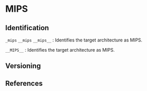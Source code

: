 # MIPS

## Identification

`_mips`
`__mips`
`__mips__`
: Identifies the target architecture as MIPS.

`__MIPS__`
: Identifies the target architecture as MIPS.

## Versioning

## References

<!---
Type|Macro|Description
---|---|---
Identification|`__mips__`<br/>`mips`|Defined by GNU C
Version|`_MIPS_ISA` = `_MIPS_ISA_MIPS'V'`|V = MIPS ISA level
Version|`_R3000`<br/>`_R4000`<br/>`_R5900`|
Identification|`__mips`|Defined by MIPSpro and GNU C
Version|`__mips`|The value indicates the MIPS ISA (Instruction Set Architecture) level
Version|`__MIPS_ISA'V'__`|V = MIPS ISA level
Identification|`__MIPS__`|Defined by Metrowerks

##### Example #####

CPU|`_MIPS_ISA`|GNU C Macro|`__mips`|MIPSpro Macro
---|---|---|---|---
R2000|`_MIPS_ISA_MIPS1`| |1|
R3000|`_MIPS_ISA_MIPS1`|`_R3000`|1|
R6000|`_MIPS_ISA_MIPS2`| |2|`__MIPS_ISA2__`
R4000| |`_R4000`| |
R4400|`_MIPS_ISA_MIPS3`| |3|`__MIPS_ISA3__`
R8000|`_MIPS_ISA_MIPS4`| |4|`__MIPS_ISA4__`
R10000|`_MIPS_ISA_MIPS4`| |4|`__MIPS_ISA4__`

<gcc/config/mips/mips.h> (3.1.0)

#ifndef CPP_PREDEFINES
#define CPP_PREDEFINES "-Dmips -Dunix -Dhost_mips -DMIPSEB -DR3000 -DSYSTYPE_BSD43 \
-D_mips -D_unix -D_host_mips -D_MIPSEB -D_R3000 -D_SYSTYPE_BSD43 \
-Asystem=unix -Asystem=bsd -Acpu=mips -Amachine=mips"
#endif

#if MIPS_ABI_DEFAULT == ABI_EABI
#define SUBTARGET_CPP_SIZE_SPEC "\
%{mabi=eabi|!mabi=*:\
  %{mips1|mips2|mips32|mlong32|mgp32:%{!mips3:%{!mips4:%{!mips5:%{!mips64:-D__SIZE_TYPE__=unsigned\\ int -D__PTRDIFF_TYPE__=int}}}}} \
  %{mlong64:\
    %{mgp64:-D__SIZE_TYPE__=long\\ unsigned\\ int -D__PTRDIFF_TYPE__=long\\ int} \
    %{!mgp64:-D__SIZE_TYPE__=unsigned\\ int -D__PTRDIFF_TYPE__=int}}\
  %{mips3|mips4|mips5|mips64:-D__SIZE_TYPE__=long\\ unsigned\\ int -D__PTRDIFF_TYPE__=long\\ int}} \
  %{!mips1:%{!mips2:%{!mips3:%{!mips4:%{!mips5:%{!mips32:%{!mips64:%{!mlong32:%{!mlong64:%{!mgp32:%{!mgp64:-D__SIZE_TYPE__=unsigned\\ int -D__PTRDIFF_TYPE__=int}}}}}}}}}}}\
%{mabi=o64:\
 %{mlong64:\
   %{!mgp32:-D__SIZE_TYPE__=long\\ unsigned\\ int -D__PTRDIFF_TYPE__=long\\ int} \
   %{mgp32:-D__SIZE_TYPE__=unsigned\\ int -D__PTRDIFF_TYPE__=int}} \
 %{!mlong64:-D__SIZE_TYPE__=unsigned\\ int -D__PTRDIFF_TYPE__=int}} \
%{mabi=32:-D__SIZE_TYPE__=unsigned\\ int -D__PTRDIFF_TYPE__=int} \
"
#endif

#if MIPS_ABI_DEFAULT == ABI_O64
#define SUBTARGET_CPP_SIZE_SPEC "\
%{mabi=eabi:\
  %{mips1|mips2|mips32|mlong32|mgp32:%{!mips3:%{!mips4:%{!mips5:%{!mips64:-D__SIZE_TYPE__=unsigned\\ int -D__PTRDIFF_TYPE__=int}}}}} \
  %{mlong64:\
    %{mgp64:-D__SIZE_TYPE__=long\\ unsigned\\ int -D__PTRDIFF_TYPE__=long\\ int} \
    %{!mgp64:-D__SIZE_TYPE__=unsigned\\ int -D__PTRDIFF_TYPE__=int}}\
  %{mips3|mips4|mips5|mips64:-D__SIZE_TYPE__=long\\ unsigned\\ int -D__PTRDIFF_TYPE__=long\\ int}} \
  %{!mips1:%{!mips2:%{!mips3:%{!mips4:%{!mips5:%{!mips32:%{!mips64:%{!mlong32:%{!mlong64:%{!mgp32:%{!mgp64:-D__SIZE_TYPE__=unsigned\\ int -D__PTRDIFF_TYPE__=int}}}}}}}}}}}\
%{mabi=o64|!mabi=*:\
 %{mlong64:\
   %{!mgp32:-D__SIZE_TYPE__=long\\ unsigned\\ int -D__PTRDIFF_TYPE__=long\\ int} \
   %{mgp32:-D__SIZE_TYPE__=unsigned\\ int -D__PTRDIFF_TYPE__=int}} \
 %{!mlong64:-D__SIZE_TYPE__=unsigned\\ int -D__PTRDIFF_TYPE__=int}} \
%{mabi=32:-D__SIZE_TYPE__=unsigned\\ int -D__PTRDIFF_TYPE__=int}\
"
#endif

#if MIPS_ABI_DEFAULT == ABI_32
#define SUBTARGET_CPP_SIZE_SPEC "\
%{mabi=eabi:\
  %{mips1|mips2|mips32|mlong32|mgp32:%{!mips3:%{!mips4:%{!mips5:%{!mips64:-D__SIZE_TYPE__=unsigned\\ int -D__PTRDIFF_TYPE__=int}}}}} \
  %{mlong64:\
    %{mgp64:-D__SIZE_TYPE__=long\\ unsigned\\ int -D__PTRDIFF_TYPE__=long\\ int} \
    %{!mgp64:-D__SIZE_TYPE__=unsigned\\ int -D__PTRDIFF_TYPE__=int}}\
  %{mips3|mips4|mips5|mips64:-D__SIZE_TYPE__=long\\ unsigned\\ int -D__PTRDIFF_TYPE__=long\\ int}} \
  %{!mips1:%{!mips2:%{!mips3:%{!mips4:%{!mips5:%{!mips32:%{!mips64:%{!mlong32:%{!mlong64:%{!mgp32:%{!mgp64:-D__SIZE_TYPE__=unsigned\\ int -D__PTRDIFF_TYPE__=int}}}}}}}}}}}\
%{mabi=o64:\
 %{mlong64:\
   %{!mgp32:-D__SIZE_TYPE__=long\\ unsigned\\ int -D__PTRDIFF_TYPE__=long\\ int} \
   %{mgp32:-D__SIZE_TYPE__=unsigned\\ int -D__PTRDIFF_TYPE__=int}} \
 %{!mlong64:-D__SIZE_TYPE__=unsigned\\ int -D__PTRDIFF_TYPE__=int}} \
%{mabi=32|!mabi=*:-D__SIZE_TYPE__=unsigned\\ int -D__PTRDIFF_TYPE__=int}\
"
#endif

#if MIPS_ABI_DEFAULT == ABI_MEABI
#define SUBTARGET_CPP_SIZE_SPEC "\
%{mabi=eabi:\
  %{mips1|mips2|mips32|mlong32|mgp32:%{!mips3:%{!mips4:%{!mips5:%{!mips64:-D__SIZE_TYPE__=unsigned\\ int -D__PTRDIFF_TYPE__=int}}}}} \
  %{mlong64:\
    %{mgp64:-D__SIZE_TYPE__=long\\ unsigned\\ int -D__PTRDIFF_TYPE__=long\\ int} \
    %{!mgp64:-D__SIZE_TYPE__=unsigned\\ int -D__PTRDIFF_TYPE__=int}}\
  %{mips3|mips4|mips5|mips64:-D__SIZE_TYPE__=long\\ unsigned\\ int -D__PTRDIFF_TYPE__=long\\ int}} \
  %{!mips1:%{!mips2:%{!mips3:%{!mips4:%{!mips5:%{!mips32:%{!mips64:%{!mlong32:%{!mlong64:%{!mgp32:%{!mgp64:-D__SIZE_TYPE__=unsigned\\ int -D__PTRDIFF_TYPE__=int}}}}}}}}}}}\
%{mabi=o64:\
 %{mlong64:\
   %{!mgp32:-D__SIZE_TYPE__=long\\ unsigned\\ int -D__PTRDIFF_TYPE__=long\\ int} \
   %{mgp32:-D__SIZE_TYPE__=unsigned\\ int -D__PTRDIFF_TYPE__=int}} \
 %{!mlong64:-D__SIZE_TYPE__=unsigned\\ int -D__PTRDIFF_TYPE__=int}} \
%{mabi=32:-D__SIZE_TYPE__=unsigned\\ int -D__PTRDIFF_TYPE__=int}\
%{mabi=meabi|!mabi=*:-D__SIZE_TYPE__=unsigned\\ int -D__PTRDIFF_TYPE__=int} \
"
#endif

#else

/* 64-bit default ISA.  */

#if MIPS_ABI_DEFAULT == ABI_EABI
#define SUBTARGET_CPP_SIZE_SPEC "\
%{mabi=eabi|!mabi=*: \
  %{mips1|mips2|mips32:-D__SIZE_TYPE__=unsigned\\ int -D__PTRDIFF_TYPE__=int} \
  %{mlong32:-D__SIZE_TYPE__=unsigned\\ int -D__PTRDIFF_TYPE__=int} \
  %{mlong64:-D__SIZE_TYPE__=long\\ unsigned\\ int -D__PTRDIFF_TYPE__=long\\ int} \
  %{mgp32:-D__SIZE_TYPE__=unsigned\\ int -D__PTRDIFF_TYPE__=int} \
  %{mips3|mips4|mips5|mips64:%{!mips1:%{!mips2:%{!mips32:-D__SIZE_TYPE__=long\\ unsigned\\ int -D__PTRDIFF_TYPE__=long\\ int}}}}\
  %{!mips1:%{!mips2:%{!mips3:%{!mips4:%{!mips5:%{!mips32:%{!mips64:%{!mlong32:%{!mlong64:%{!mgp32:%{!mgp64:-D__SIZE_TYPE__=long\\ unsigned\\ int -D__PTRDIFF_TYPE__=long\\ int}}}}}}}}}}}\
  %{mgp64:%{!mlong32:-D__SIZE_TYPE__=long\\ unsigned\\ int -D__PTRDIFF_TYPE__=long\\ int}}}\
%{mabi=o64:\
 %{mlong64:\
   %{!mgp32:-D__SIZE_TYPE__=long\\ unsigned\\ int -D__PTRDIFF_TYPE__=long\\ int} \
   %{mgp32:-D__SIZE_TYPE__=unsigned\\ int -D__PTRDIFF_TYPE__=int}} \
 %{!mlong64:-D__SIZE_TYPE__=unsigned\\ int -D__PTRDIFF_TYPE__=int}} \
%{mabi=32:-D__SIZE_TYPE__=unsigned\\ int -D__PTRDIFF_TYPE__=int} \
"
#endif

#if MIPS_ABI_DEFAULT == ABI_O64
#define SUBTARGET_CPP_SIZE_SPEC "\
%{mabi=eabi: \
  %{mips1|mips2|mips32:-D__SIZE_TYPE__=unsigned\\ int -D__PTRDIFF_TYPE__=int} \
  %{mlong32:-D__SIZE_TYPE__=unsigned\\ int -D__PTRDIFF_TYPE__=int} \
  %{mlong64:-D__SIZE_TYPE__=long\\ unsigned\\ int -D__PTRDIFF_TYPE__=long\\ int} \
  %{mgp32:-D__SIZE_TYPE__=unsigned\\ int -D__PTRDIFF_TYPE__=int} \
  %{mips3|mips4|mips5|mips64:%{!mips1:%{!mips2:%{!mips32:-D__SIZE_TYPE__=long\\ unsigned\\ int -D__PTRDIFF_TYPE__=long\\ int}}}}\
  %{!mips1:%{!mips2:%{!mips3:%{!mips4:%{!mips5:%{!mips32:%{!mips64:%{!mlong32:%{!mlong64:%{!mgp32:%{!mgp64:-D__SIZE_TYPE__=long\\ unsigned\\ int -D__PTRDIFF_TYPE__=long\\ int}}}}}}}}}}}\
  %{mgp64:%{!mlong32:-D__SIZE_TYPE__=long\\ unsigned\\ int -D__PTRDIFF_TYPE__=long\\ int}}}\
%{mabi=o64|!mabi=*:\
 %{mlong64:\
   %{!mgp32:-D__SIZE_TYPE__=long\\ unsigned\\ int -D__PTRDIFF_TYPE__=long\\ int} \
   %{mgp32:-D__SIZE_TYPE__=unsigned\\ int -D__PTRDIFF_TYPE__=int}} \
 %{!mlong64:-D__SIZE_TYPE__=unsigned\\ int -D__PTRDIFF_TYPE__=int}} \
%{mabi=32:-D__SIZE_TYPE__=unsigned\\ int -D__PTRDIFF_TYPE__=int}\
"
#endif

#if MIPS_ABI_DEFAULT == ABI_32
#define SUBTARGET_CPP_SIZE_SPEC "\
%{mabi=eabi:\
  %{mips1|mips2|mips32:-D__SIZE_TYPE__=unsigned\\ int -D__PTRDIFF_TYPE__=int} \
  %{mlong32:-D__SIZE_TYPE__=unsigned\\ int -D__PTRDIFF_TYPE__=int} \
  %{mlong64:-D__SIZE_TYPE__=long\\ unsigned\\ int -D__PTRDIFF_TYPE__=long\\ int} \
  %{mgp32:-D__SIZE_TYPE__=unsigned\\ int -D__PTRDIFF_TYPE__=int} \
  %{mips3|mips4|mips5|mips64:%{!mips1:%{!mips2:%{!mips32:-D__SIZE_TYPE__=long\\ unsigned\\ int -D__PTRDIFF_TYPE__=long\\ int}}}}\
  %{!mips1:%{!mips2:%{!mips3:%{!mips4:%{!mips5:%{!mips32:%{!mips64:%{!mlong32:%{!mlong64:%{!mgp32:%{!mgp64:-D__SIZE_TYPE__=long\\ unsigned\\ int -D__PTRDIFF_TYPE__=long\\ int}}}}}}}}}}}\
  %{mgp64:%{!mlong32:-D__SIZE_TYPE__=long\\ unsigned\\ int -D__PTRDIFF_TYPE__=long\\ int}}}\
%{mabi=o64:\
 %{mlong64:\
   %{!mgp32:-D__SIZE_TYPE__=long\\ unsigned\\ int -D__PTRDIFF_TYPE__=long\\ int} \
   %{mgp32:-D__SIZE_TYPE__=unsigned\\ int -D__PTRDIFF_TYPE__=int}} \
 %{!mlong64:-D__SIZE_TYPE__=unsigned\\ int -D__PTRDIFF_TYPE__=int}} \
%{mabi=32|!mabi=*:-D__SIZE_TYPE__=unsigned\\ int -D__PTRDIFF_TYPE__=int}\
"
#endif

#if MIPS_ABI_DEFAULT == ABI_MEABI
#define SUBTARGET_CPP_SIZE_SPEC "\
%{mabi=eabi:\
  %{mips1|mips2|mips32:-D__SIZE_TYPE__=unsigned\\ int -D__PTRDIFF_TYPE__=int} \
  %{mlong32:-D__SIZE_TYPE__=unsigned\\ int -D__PTRDIFF_TYPE__=int} \
  %{mlong64:-D__SIZE_TYPE__=long\\ unsigned\\ int -D__PTRDIFF_TYPE__=long\\ int} \
  %{mgp32:-D__SIZE_TYPE__=unsigned\\ int -D__PTRDIFF_TYPE__=int} \
  %{mips3|mips4|mips5|mips64:%{!mips1:%{!mips2:%{!mips32:-D__SIZE_TYPE__=long\\ unsigned\\ int -D__PTRDIFF_TYPE__=long\\ int}}}}\
  %{!mips1:%{!mips2:%{!mips3:%{!mips4:%{!mips5:%{!mips32:%{!mips64:%{!mlong32:%{!mlong64:%{!mgp32:%{!mgp64:-D__SIZE_TYPE__=long\\ unsigned\\ int -D__PTRDIFF_TYPE__=long\\ int}}}}}}}}}}}\
  %{mgp64:%{!mlong32:-D__SIZE_TYPE__=long\\ unsigned\\ int -D__PTRDIFF_TYPE__=long\\ int}}}\
%{mabi=o64:\
 %{mlong64:\
   %{!mgp32:-D__SIZE_TYPE__=long\\ unsigned\\ int -D__PTRDIFF_TYPE__=long\\ int} \
   %{mgp32:-D__SIZE_TYPE__=unsigned\\ int -D__PTRDIFF_TYPE__=int}} \
 %{!mlong64:-D__SIZE_TYPE__=unsigned\\ int -D__PTRDIFF_TYPE__=int}} \
%{mabi=32:-D__SIZE_TYPE__=unsigned\\ int -D__PTRDIFF_TYPE__=int}\
%{mabi=meabi|!mabi=*:-D__SIZE_TYPE__=long\\ unsigned\\ int -D__PTRDIFF_TYPE__=long\\ int} \
"
#endif

#endif

#endif

/* SUBTARGET_CPP_SPEC is passed to the preprocessor.  It may be
   overridden by subtargets.  */
#ifndef SUBTARGET_CPP_SPEC
#define SUBTARGET_CPP_SPEC ""
#endif

/* If we're using 64bit longs, then we have to define __LONG_MAX__
   correctly.  Similarly for 64bit ints and __INT_MAX__.  */
#ifndef LONG_MAX_SPEC
#if ((TARGET_DEFAULT | TARGET_CPU_DEFAULT) & MASK_LONG64)
#define LONG_MAX_SPEC "%{!mlong32:-D__LONG_MAX__=9223372036854775807L}"
#else
#define LONG_MAX_SPEC "%{mlong64:-D__LONG_MAX__=9223372036854775807L}"
#endif
#endif

/* Define appropriate macros for fpr register size.  */
#ifndef CPP_FPR_SPEC
#if ((TARGET_DEFAULT | TARGET_CPU_DEFAULT) & MASK_FLOAT64)
#define CPP_FPR_SPEC "-D__mips_fpr=64"
#else
#define CPP_FPR_SPEC "-D__mips_fpr=32"
#endif
#endif

/* For C++ we need to ensure that _LANGUAGE_C_PLUS_PLUS is defined independent
   of the source file extension.  */
#undef CPLUSPLUS_CPP_SPEC
#define CPLUSPLUS_CPP_SPEC "\
-D__LANGUAGE_C_PLUS_PLUS -D_LANGUAGE_C_PLUS_PLUS \
%(cpp) \
"
/* CPP_SPEC is the set of arguments to pass to the preprocessor.  */

#ifndef CPP_SPEC
#define CPP_SPEC "\
%{.m:	-D__LANGUAGE_OBJECTIVE_C -D_LANGUAGE_OBJECTIVE_C -D__LANGUAGE_C -D_LANGUAGE_C} \
%{.S|.s: -D__LANGUAGE_ASSEMBLY -D_LANGUAGE_ASSEMBLY %{!ansi:-DLANGUAGE_ASSEMBLY}} \
%{!.S: %{!.s: %{!.cc: %{!.cxx: %{!.cpp: %{!.cp: %{!.c++: %{!.C: %{!.m: -D__LANGUAGE_C -D_LANGUAGE_C %{!ansi:-DLANGUAGE_C}}}}}}}}}} \
%(subtarget_cpp_size_spec) \
%{mips3:-U__mips -D__mips=3 -D__mips64} \
%{mips4:-U__mips -D__mips=4 -D__mips64} \
%{mips32:-U__mips -D__mips=32} \
%{mips64:-U__mips -D__mips=64 -D__mips64} \
%{mgp32:-U__mips64} %{mgp64:-D__mips64} \
%{mfp32:-D__mips_fpr=32} %{mfp64:-D__mips_fpr=64} %{!mfp32: %{!mfp64: %{mgp32:-D__mips_fpr=32} %{!mgp32: %(cpp_fpr_spec)}}} \
%{msingle-float:%{!msoft-float:-D__mips_single_float}} \
%{m4650:%{!msoft-float:-D__mips_single_float}} \
%{msoft-float:-D__mips_soft_float} \
%{mabi=eabi:-D__mips_eabi} \
%{mips16:%{!mno-mips16:-D__mips16}} \
%{EB:-UMIPSEL -U_MIPSEL -U__MIPSEL -U__MIPSEL__ -D_MIPSEB -D__MIPSEB -D__MIPSEB__ %{!ansi:-DMIPSEB}} \
%{EL:-UMIPSEB -U_MIPSEB -U__MIPSEB -U__MIPSEB__ -D_MIPSEL -D__MIPSEL -D__MIPSEL__ %{!ansi:-DMIPSEL}} \
%(long_max_spec) \
%(subtarget_cpp_spec) "
#endif

<gcc/config/mips/mips.h> (14.2.0)

#define TARGET_CPU_CPP_BUILTINS()					\
  do									\
    {									\
      builtin_assert ("machine=mips");                        		\
      builtin_assert ("cpu=mips");					\
      builtin_define ("__mips__");     					\
      builtin_define ("_mips");						\
									\
      /* We do this here because __mips is defined below and so we	\
	 can't use builtin_define_std.  We don't ever want to define	\
	 "mips" for VxWorks because some of the VxWorks headers		\
	 construct include filenames from a root directory macro,	\
	 an architecture macro and a filename, where the architecture	\
	 macro expands to 'mips'.  If we define 'mips' to 1, the	\
	 architecture macro expands to 1 as well.  */			\
      if (!flag_iso && !TARGET_VXWORKS)					\
	builtin_define ("mips");					\
									\
      if (TARGET_64BIT)							\
	builtin_define ("__mips64");					\
									\
      /* Treat _R3000 and _R4000 like register-size			\
	 defines, which is how they've historically			\
	 been used.  */							\
      if (TARGET_64BIT)							\
	{								\
	  builtin_define_std ("R4000");					\
	  builtin_define ("_R4000");					\
	}								\
      else								\
	{								\
	  builtin_define_std ("R3000");					\
	  builtin_define ("_R3000");					\
	}								\
									\
      if (TARGET_FLOAT64)						\
	builtin_define ("__mips_fpr=64");				\
      else if (TARGET_FLOATXX)						\
	builtin_define ("__mips_fpr=0");				\
      else								\
	builtin_define ("__mips_fpr=32");				\
									\
      if (mips_base_compression_flags & MASK_MIPS16)			\
	builtin_define ("__mips16");					\
									\
      if (TARGET_MIPS16E2)						\
	builtin_define ("__mips_mips16e2");				\
									\
      if (TARGET_MIPS3D)						\
	builtin_define ("__mips3d");					\
									\
      if (TARGET_SMARTMIPS)						\
	builtin_define ("__mips_smartmips");				\
									\
      if (mips_base_compression_flags & MASK_MICROMIPS)			\
	builtin_define ("__mips_micromips");				\
									\
      if (TARGET_MCU)							\
	builtin_define ("__mips_mcu");					\
									\
      if (TARGET_EVA)							\
	builtin_define ("__mips_eva");					\
									\
      if (TARGET_DSP)							\
	{								\
	  builtin_define ("__mips_dsp");				\
	  if (TARGET_DSPR2)						\
	    {								\
	      builtin_define ("__mips_dspr2");				\
	      builtin_define ("__mips_dsp_rev=2");			\
	    }								\
	  else								\
	    builtin_define ("__mips_dsp_rev=1");			\
	}								\
									\
      if (ISA_HAS_MSA)							\
	{								\
	  builtin_define ("__mips_msa");				\
	  builtin_define ("__mips_msa_width=128");			\
	}								\
									\
      MIPS_CPP_SET_PROCESSOR ("_MIPS_ARCH", mips_arch_info);		\
      MIPS_CPP_SET_PROCESSOR ("_MIPS_TUNE", mips_tune_info);		\
									\
      if (ISA_MIPS1)							\
	{								\
	  builtin_define ("__mips=1");					\
	  builtin_define ("_MIPS_ISA=_MIPS_ISA_MIPS1");			\
	}								\
      else if (ISA_MIPS2)						\
	{								\
	  builtin_define ("__mips=2");					\
	  builtin_define ("_MIPS_ISA=_MIPS_ISA_MIPS2");			\
	}								\
      else if (ISA_MIPS3)						\
	{								\
	  builtin_define ("__mips=3");					\
	  builtin_define ("_MIPS_ISA=_MIPS_ISA_MIPS3");			\
	}								\
      else if (ISA_MIPS4)						\
	{								\
	  builtin_define ("__mips=4");					\
	  builtin_define ("_MIPS_ISA=_MIPS_ISA_MIPS4");			\
	}								\
      else if (mips_isa >= MIPS_ISA_MIPS32				\
	       && mips_isa < MIPS_ISA_MIPS64)				\
	{								\
	  builtin_define ("__mips=32");					\
	  builtin_define ("_MIPS_ISA=_MIPS_ISA_MIPS32");		\
	}								\
      else if (mips_isa >= MIPS_ISA_MIPS64)				\
	{								\
	  builtin_define ("__mips=64");					\
	  builtin_define ("_MIPS_ISA=_MIPS_ISA_MIPS64");		\
	}								\
      if (mips_isa_rev > 0)						\
	builtin_define_with_int_value ("__mips_isa_rev",		\
				       mips_isa_rev);			\
									\
      switch (mips_abi)							\
	{								\
	case ABI_32:							\
	  builtin_define ("_ABIO32=1");					\
	  builtin_define ("_MIPS_SIM=_ABIO32");				\
	  break;							\
									\
	case ABI_N32:							\
	  builtin_define ("_ABIN32=2");					\
	  builtin_define ("_MIPS_SIM=_ABIN32");				\
	  break;							\
									\
	case ABI_64:							\
	  builtin_define ("_ABI64=3");					\
	  builtin_define ("_MIPS_SIM=_ABI64");				\
	  break;							\
									\
	case ABI_O64:							\
	  builtin_define ("_ABIO64=4");					\
	  builtin_define ("_MIPS_SIM=_ABIO64");				\
	  break;							\
	}								\
									\
      builtin_define_with_int_value ("_MIPS_SZINT", INT_TYPE_SIZE);	\
      builtin_define_with_int_value ("_MIPS_SZLONG", LONG_TYPE_SIZE);	\
      builtin_define_with_int_value ("_MIPS_SZPTR", POINTER_SIZE);	\
      builtin_define_with_int_value ("_MIPS_FPSET",			\
				     32 / MAX_FPRS_PER_FMT);		\
      builtin_define_with_int_value ("_MIPS_SPFPSET",			\
				     TARGET_ODD_SPREG ? 32 : 16);	\
									\
      /* These defines reflect the ABI in use, not whether the  	\
	 FPU is directly accessible.  */				\
      if (TARGET_NO_FLOAT)						\
	builtin_define ("__mips_no_float");				\
      else if (TARGET_HARD_FLOAT_ABI)					\
	builtin_define ("__mips_hard_float");				\
      else								\
	builtin_define ("__mips_soft_float");				\
									\
      if (TARGET_SINGLE_FLOAT)						\
	builtin_define ("__mips_single_float");				\
									\
      if (TARGET_PAIRED_SINGLE_FLOAT)					\
	builtin_define ("__mips_paired_single_float");			\
									\
      if (mips_abs == MIPS_IEEE_754_2008)				\
	builtin_define ("__mips_abs2008");				\
									\
      if (mips_nan == MIPS_IEEE_754_2008)				\
	builtin_define ("__mips_nan2008");				\
									\
      if (TARGET_BIG_ENDIAN)						\
	{								\
	  builtin_define_std ("MIPSEB");				\
	  builtin_define ("_MIPSEB");					\
	}								\
      else								\
	{								\
	  builtin_define_std ("MIPSEL");				\
	  builtin_define ("_MIPSEL");					\
	}								\
                                                                        \
      /* Whether calls should go through $25.  The separate __PIC__	\
	 macro indicates whether abicalls code might use a GOT.  */	\
      if (TARGET_ABICALLS)						\
	builtin_define ("__mips_abicalls");				\
									\
      /* Whether Loongson vector modes are enabled.  */			\
      if (TARGET_LOONGSON_MMI)						\
	{								\
	  builtin_define ("__mips_loongson_vector_rev");		\
	  builtin_define ("__mips_loongson_mmi");			\
	}								\
									\
      /* Whether Loongson EXT modes are enabled.  */			\
      if (TARGET_LOONGSON_EXT)						\
	{								\
	  builtin_define ("__mips_loongson_ext");			\
	  if (TARGET_LOONGSON_EXT2)					\
	    {								\
	      builtin_define ("__mips_loongson_ext2");			\
	      builtin_define ("__mips_loongson_ext_rev=2");		\
	    }								\
	  else								\
	      builtin_define ("__mips_loongson_ext_rev=1");		\
	}								\
									\
      /* Historical Octeon macro.  */					\
      if (TARGET_OCTEON)						\
	builtin_define ("__OCTEON__");					\
									\
      if (TARGET_SYNCI)							\
	builtin_define ("__mips_synci");				\
									\
      /* Macros dependent on the C dialect.  */				\
      if (preprocessing_asm_p ())					\
	{								\
	  builtin_define_std ("LANGUAGE_ASSEMBLY");			\
	  builtin_define ("_LANGUAGE_ASSEMBLY");			\
	}								\
      else if (c_dialect_cxx ())					\
	{								\
	  builtin_define ("_LANGUAGE_C_PLUS_PLUS");			\
	  builtin_define ("__LANGUAGE_C_PLUS_PLUS");			\
	  builtin_define ("__LANGUAGE_C_PLUS_PLUS__");			\
	}								\
      else								\
	{								\
	  builtin_define_std ("LANGUAGE_C");				\
	  builtin_define ("_LANGUAGE_C");				\
	}								\
      if (c_dialect_objc ())						\
	{								\
	  builtin_define ("_LANGUAGE_OBJECTIVE_C");			\
	  builtin_define ("__LANGUAGE_OBJECTIVE_C");			\
	  /* Bizarre, but retained for backwards compatibility.  */	\
	  builtin_define_std ("LANGUAGE_C");				\
	  builtin_define ("_LANGUAGE_C");				\
	}								\
									\
      if (mips_abi == ABI_EABI)						\
	builtin_define ("__mips_eabi");					\
									\
      if (TARGET_CACHE_BUILTIN)						\
	builtin_define ("__GCC_HAVE_BUILTIN_MIPS_CACHE");		\
      if (!ISA_HAS_LXC1_SXC1)						\
	builtin_define ("__mips_no_lxc1_sxc1");				\
      if (!ISA_HAS_UNFUSED_MADD4 && !ISA_HAS_FUSED_MADD4)		\
	builtin_define ("__mips_no_madd4");				\
									\
      if (TARGET_CB_NEVER)						\
	builtin_define ("__mips_compact_branches_never");		\
      else if (TARGET_CB_ALWAYS)					\
	builtin_define ("__mips_compact_branches_always");		\
      else 								\
	builtin_define ("__mips_compact_branches_optimal");		\
									\
      if (STRICT_ALIGNMENT)						\
	builtin_define ("__mips_strict_alignment");			\
    }									\
  while (0)

<gcc/config/mips/netbsd.h> (14.2.0)

#define TARGET_CPU_CPP_BUILTINS()				\
  do								\
    {								\
      builtin_assert ("cpu=mips");				\
      builtin_define ("__mips__");				\
      builtin_define ("_mips");					\
								\
      /* No _R3000 or _R4000.  */				\
      if (TARGET_64BIT)						\
	builtin_define ("__mips64");				\
								\
      if (TARGET_FLOAT64)					\
	builtin_define ("__mips_fpr=64");			\
      else							\
	builtin_define ("__mips_fpr=32");			\
								\
      if (TARGET_MIPS16)					\
	builtin_define ("__mips16");				\
								\
      MIPS_CPP_SET_PROCESSOR ("_MIPS_ARCH", mips_arch_info);	\
      MIPS_CPP_SET_PROCESSOR ("_MIPS_TUNE", mips_tune_info);	\
								\
      if (ISA_MIPS1)						\
	builtin_define ("__mips=1");				\
      else if (ISA_MIPS2)					\
	builtin_define ("__mips=2");				\
      else if (ISA_MIPS3)					\
	builtin_define ("__mips=3");				\
      else if (ISA_MIPS4)					\
	builtin_define ("__mips=4");				\
      else if (mips_isa >= MIPS_ISA_MIPS32			\
	       && mips_isa < MIPS_ISA_MIPS64)			\
	builtin_define ("__mips=32");				\
      else if (mips_isa >= MIPS_ISA_MIPS64)			\
	builtin_define ("__mips=64");				\
      if (mips_isa_rev > 0)					\
        builtin_define_with_int_value ("__mips_isa_rev",	\
                                       mips_isa_rev);		\
								\
      if (TARGET_HARD_FLOAT)					\
	builtin_define ("__mips_hard_float");			\
      else if (TARGET_SOFT_FLOAT)				\
	builtin_define ("__mips_soft_float");			\
								\
      if (TARGET_SINGLE_FLOAT)					\
	builtin_define ("__mips_single_float");			\
								\
      if (TARGET_BIG_ENDIAN)					\
	builtin_define ("__MIPSEB__");				\
      else							\
	builtin_define ("__MIPSEL__");				\
								\
      /* No language dialect defines.  */			\
								\
      /* ABIs handled in TARGET_OS_CPP_BUILTINS.  */		\
    }								\
  while (0)
--->
